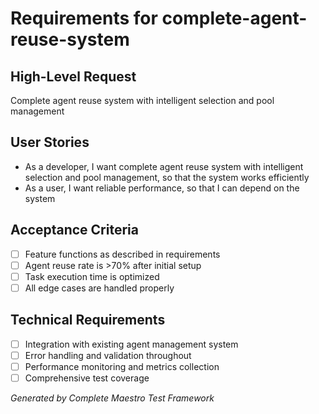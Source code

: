 # Requirements for complete-agent-reuse-system

## High-Level Request
Complete agent reuse system with intelligent selection and pool management

## User Stories
- As a developer, I want complete agent reuse system with intelligent selection and pool management, so that the system works efficiently
- As a user, I want reliable performance, so that I can depend on the system

## Acceptance Criteria
- [ ] Feature functions as described in requirements
- [ ] Agent reuse rate is >70% after initial setup
- [ ] Task execution time is optimized
- [ ] All edge cases are handled properly

## Technical Requirements
- [ ] Integration with existing agent management system
- [ ] Error handling and validation throughout
- [ ] Performance monitoring and metrics collection
- [ ] Comprehensive test coverage

*Generated by Complete Maestro Test Framework*
